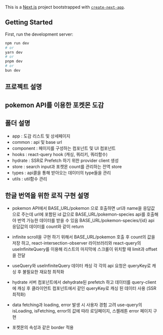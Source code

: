 This is a [Next.js](https://nextjs.org/) project bootstrapped with [`create-next-app`](https://github.com/vercel/next.js/tree/canary/packages/create-next-app).

## Getting Started

First, run the development server:

```bash
npm run dev
# or
yarn dev
# or
pnpm dev
# or
bun dev
```

## 프로젝트 설명

## pokemon API를 이용한 포켓몬 도감

## 폴더 설명

- app : 도감 리스트 및 상세페이지
- common : api 및 base url
- component : 페이지를 구성하는 컴포넌트 및 UI 컴포넌트
- hooks : react-query hook (캐싱, 쿼리키, 쿼리함수)
- hydrate : SSR로 Prefetch 하기 위한 provider client 생성
- store : search input과 포켓몬 count를 관리하는 전역 store
- types : api콜을 통해 받아오는 데이터의 type들을 관리
- utils : util함수 관리

## 한글 번역을 위한 로직 구현 설명

- pokemon API에서 BASE_URL/pokemon 으로 호출하면 url과 name을 응답값으로 주는데
  url에 포함된 id 값으로 BASE_URL/pokemon-species api를 호출해야 번역 가능한 데이터를 받을 수 있음
  BASE_URL/pokemon-species/{id} api 응답값의 데이터를 count와 같이 return

- infinite scroll을 구현 하기 위해서 BASE_URL/pokemon 호출 후 count의 값을 저장 하고,
  react-intersection-observer 라이브러리와 react-query의 useInfiniteQuery를 이용해
  리스트의 마지막에 스크롤이 위치할 때 limit과 offset을 전달

- useQuery와 useInfiniteQuery 데이터 캐싱
  각 각의 api 요청은 queryKey로 캐싱 후 불필요한 재요청 최적화
- hydrate
  서버 컴포넌트에서 dehydrate된 prefetch 하고 데이터를 query-client에 캐싱 후
  클라이언트 컴포넌트에서 같인 queryKey로 캐싱 된 데이터 사용 (SSR 최적화)

- data fetching과 loading, error 발생 시 사용자 경험 고려
  use-query의 isLoading, isFetching, error의 값에 따라 로딩페이지, 스켈레톤 error 페이지 구현

- 포켓몬의 속성과 같은 border 적용

